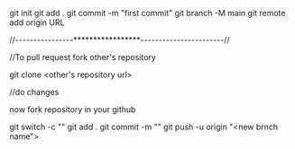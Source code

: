 

git init
git add .
git commit -m "first commit"
git branch -M main
git remote add origin URL

//----------------*****************-----------------------//

//To pull request
fork other's repository

git clone <other's repository url>

//do changes

now fork repository in your github 

git switch -c "<new brnch name>"
git add .
git commit -m "<name of commit>"
git push -u origin "<new brnch name">
